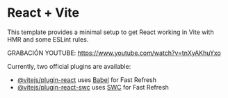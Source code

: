# React + Vite

This template provides a minimal setup to get React working in Vite with HMR and some ESLint rules.

GRABACIÓN YOUTUBE: https://www.youtube.com/watch?v=tnXyAKhuYxo

Currently, two official plugins are available:

- [@vitejs/plugin-react](https://github.com/vitejs/vite-plugin-react/blob/main/packages/plugin-react/README.md) uses [Babel](https://babeljs.io/) for Fast Refresh
- [@vitejs/plugin-react-swc](https://github.com/vitejs/vite-plugin-react-swc) uses [SWC](https://swc.rs/) for Fast Refresh

